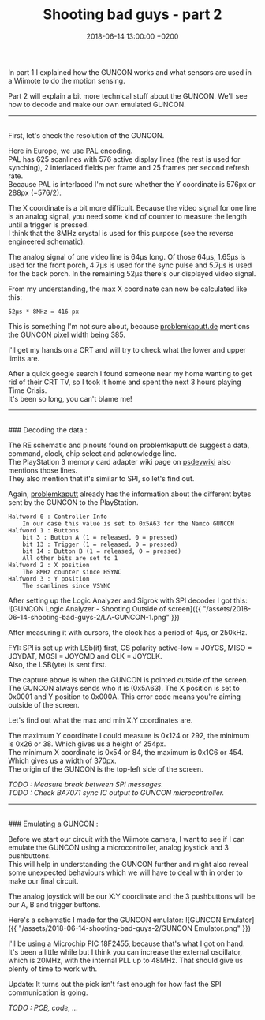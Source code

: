 ﻿---
layout: post
title:  "Shooting bad guys - part 2"
date:   2018-06-14 13:00:00 +0200
categories: [electronics, reverse engineering, playstation]
---
In part 1 I explained how the GUNCON works and what sensors are used in a Wiimote to do the motion sensing.

Part 2 will explain a bit more technical stuff about the GUNCON. We'll see how to decode and make our own emulated GUNCON.


****************
<br/>
First, let's check the resolution of the GUNCON.  

Here in Europe, we use PAL encoding.  
PAL has 625 scanlines with 576 active display lines (the rest is used for synching), 2 interlaced fields per frame and 25 frames per second refresh rate.  
Because PAL is interlaced I'm not sure whether the Y coordinate is 576px or 288px (=576/2).


The X coordinate is a bit more difficult. Because the video signal for one line is an analog signal, you need some kind of counter to measure the length until a trigger is pressed.   
I think that the 8MHz crystal is used for this purpose (see the reverse engineered schematic).

The analog signal of one video line is 64µs long. Of those 64µs, 1.65µs is used for the front porch, 4.7µs is used for the sync pulse and 5.7µs is used for the back porch.
In the remaining 52µs there's our displayed video signal.  

From my understanding, the max X coordinate can now be calculated like this:  	
```
52µs * 8MHz = 416 px
```

This is something I'm not sure about, because [problemkaputt.de](https://problemkaputt.de/psx-spx.htm#controllerslightgunsnamcoguncon) mentions the GUNCON pixel width being 385.  

I'll get my hands on a CRT and will try to check what the lower and upper limits are.

After a quick google search I found someone near my home wanting to get rid of their CRT TV, so I took it home and spent the next 3 hours playing Time Crisis.  
It's been so long, you can't blame me!

*******************
<br/>
### Decoding the data :

The RE schematic and pinouts found on problemkaputt.de suggest a data, command, clock, chip select and acknowledge line.  
The PlayStation 3 memory card adapter wiki page on [psdevwiki](http://www.psdevwiki.com/ps3/Card_Adapter) also mentions those lines.  
They also mention that it's similar to SPI, so let's find out.

Again, [problemkaputt](https://problemkaputt.de/psx-spx.htm#controllerslightgunsnamcoguncon) already has the information about the different bytes sent by the GUNCON to the PlayStation.  

```
Halfword 0 : Controller Info
	In our case this value is set to 0x5A63 for the Namco GUNCON
Halfword 1 : Buttons
	bit 3 : Button A (1 = released, 0 = pressed)
	bit 13 : Trigger (1 = released, 0 = pressed)
	bit 14 : Button B (1 = released, 0 = pressed)
	All other bits are set to 1
Halfword 2 : X position
	The 8MHz counter since HSYNC
Halfword 3 : Y position
	The scanlines since VSYNC
```

After setting up the Logic Analyzer and Sigrok with SPI decoder I got this:  
![GUNCON Logic Analyzer - Shooting Outside of screen]({{ "/assets/2018-06-14-shooting-bad-guys-2/LA-GUNCON-1.png" }})

After measuring it with cursors, the clock has a period of 4µs, or 250kHz.

FYI: SPI is set up with LSb(it) first, CS polarity active-low = JOYCS, MISO = JOYDAT, MOSI = JOYCMD and CLK = JOYCLK.  
Also, the LSB(yte) is sent first.  

The capture above is when the GUNCON is pointed outside of the screen.  
The GUNCON always sends who it is (0x5A63).
The X position is set to 0x0001 and Y position to 0x000A. This error code means you're aiming outside of the screen.


Let's find out what the max and min X:Y coordinates are.

The maximum Y coordinate I could measure is 0x124 or 292, the minimum is 0x26 or 38. Which gives us a height of 254px.  
The minimum X coordinate is 0x54 or 84, the maximum is 0x1C6 or 454. Which gives us a width of 370px.  
The origin of the GUNCON is the top-left side of the screen.

*TODO : Measure break between SPI messages.*  
*TODO : Check BA7071 sync IC output to GUNCON microcontroller.*

*************************
<br/>
### Emulating a GUNCON :

Before we start our circuit with the Wiimote camera, I want to see if I can emulate the GUNCON using a microcontroller, analog joystick and 3 pushbuttons.  
This will help in understanding the GUNCON further and might also reveal some unexpected behaviours which we will have to deal with in order to make our final circuit.

The analog joystick will be our X:Y coordinate and the 3 pushbuttons will be our A, B and trigger buttons.

Here's a schematic I made for the GUNCON emulator:
![GUNCON Emulator]({{ "/assets/2018-06-14-shooting-bad-guys-2/GUNCON Emulator.png" }})

I'll be using a Microchip PIC 18F2455, because that's what I got on hand.  
It's been a little while but I think you can increase the external oscillator, which is 20MHz, with the internal PLL up to 48MHz.
That should give us plenty of time to work with.


Update: It turns out the pick isn't fast enough for how fast the SPI communication is going.


*TODO : PCB, code, ...*

